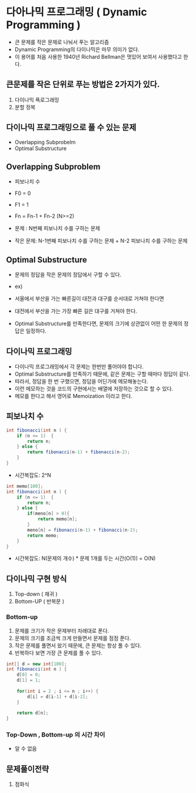 # 다아나믹 프로그래밍 ( Dynamic Programming )

- 큰 문제를 작은 문제로 나눠서 푸는 알고리즘
- Dynamic Programming의 다이나믹은 마무 의미가 없다.
- 이 용어를 처음 사용한 1940년 Richard Bellman은 멋있어 보여서 사용했다고 한다.


## 큰문제를 작은 단위로 푸는 방법은 2가지가 있다.

1. 다이나믹 픅로그래밍
2. 분할 정복


## 다이나믹 프로그래밍으로 풀 수 있는 문제

- Overlapping Subprobelm
- Optimal Substructure



## Overlapping Subproblem

- 피보나치 수
- F0 = 0
- F1 = 1
- Fn = Fn-1 + Fn-2 (N>=2)

- 문제 : N번째 피보나치 수를 구하는 문제
- 작은 문제: N-1번째 피보나치 수를 구하는 문제 + N-2 피보나치 수를 구하는 문제


## Optimal Substructure

- 문제의 정답을 작은 문제의 정답에서 구할 수 있다.

- ex)
- 서울에서 부산을 가는 빠른길이 대전과 대구를 순서대로 거쳐야 한다면
- 대전에서 부산을 가는 가장 빠른 길은 대구를 거쳐야 한다.

- Optimal Substructure를 만족한다면, 문제의 크기에 상관없이 어떤 한 문제의 정답은 일정하다.

## 다이나믹 프로그래밍

- 다이나믹 프로그래밍에서 각 문제는 한번만 풀어야야 합니다.
- Optimal Substructure를 만족하기 때문에, 같은 문제는 구할 때마다 정답이 같다.
- 따라서, 정답을 한 번 구했으면, 정답을 어딘가에 메모해놓는다.
- 이런 메모하는 것을 코드의 구현에서는 배열에 저장하는 것으로 할 수 있다.
- 메모를 한다고 해서 영어로 Memoization 이라고 한다.

## 피보나치 수

```java
int fibonacci(int n ) {
    if (n <= 1)  {
        return n;    
    } else {
        return fibonacci(n-1) + fibonacci(n-2);    
    }
} 
```
- 시간복잡도: 2^N


```java
int memo[100];
int fibonacci(int n ) {
    if (n <= 1)  {
        return n;
    } else {
        if(meno[n] > 0){
            return memo[n];
        }
        meno[n] = fibonacci(n-1) + fibonacci(n-2);
        return memo;
    }
}
```

- 시간복잡도: N(문제의 개수) * 문제 1개를 두는 시간(O(1)) = O(N)


## 다이나믹 구현 방식

1. Top-down   ( 재귀 )
2. Bottom-UP  ( 반복문 )


### Bottom-up

1. 문제를 크기가 작은 문제부터 차례대로 푼다.
2. 문제의 크기를 조금씩 크게 만들면서 문제를 점점 푼다.
3. 작은 문제를 풀면서 왔기 때문에, 큰 문제는 항상 풀 수 있다.
4. 반복하다 보면 가장 큰 문제를 풀 수 있다.

```java
int[] d = new int[100];
int fibonacci(int n ) {
    d[0] = 0;
    d[1] = 1;
    
    for(int i = 2 ; i <= n ; i++) {
        d[i] = d[i-1] + d[i-2];    
    }
    
    return d[n];
}
```

### Top-Down , Bottom-up 의 시간 차이

- 알 수 없음



## 문제풀이전략

1. 점화식